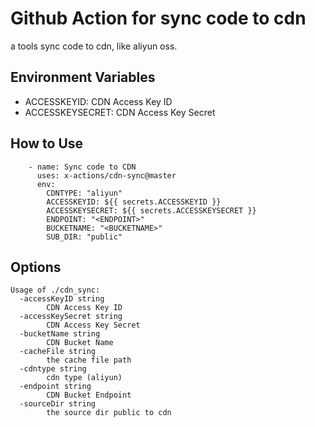 # Github Action for sync code to cdn

a tools sync code to cdn, like aliyun oss.

## Environment Variables

- ACCESSKEYID: CDN Access Key ID
- ACCESSKEYSECRET: CDN Access Key Secret

## How to Use

```
    - name: Sync code to CDN
      uses: x-actions/cdn-sync@master
      env:
        CDNTYPE: "aliyun"
        ACCESSKEYID: ${{ secrets.ACCESSKEYID }}
        ACCESSKEYSECRET: ${{ secrets.ACCESSKEYSECRET }}
        ENDPOINT: "<ENDPOINT>"
        BUCKETNAME: "<BUCKETNAME>"
        SUB_DIR: "public"
```

## Options

```
Usage of ./cdn_sync:
  -accessKeyID string
    	CDN Access Key ID
  -accessKeySecret string
    	CDN Access Key Secret
  -bucketName string
    	CDN Bucket Name
  -cacheFile string
    	the cache file path
  -cdntype string
    	cdn type (aliyun)
  -endpoint string
    	CDN Bucket Endpoint
  -sourceDir string
    	the source dir public to cdn
```
